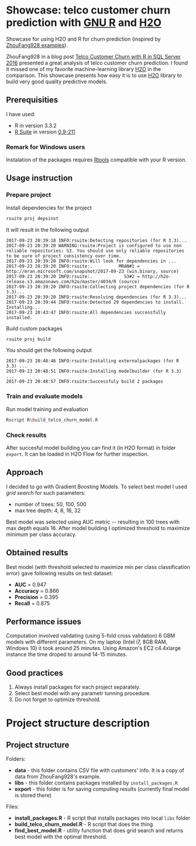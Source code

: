 # Showcase: telco customer churn prediction with [GNU R](https://www.r-project.org/) and [H2O](http://h2o.ai/)

Showcase for using H2O and R for churn prediction (inspired by [ZhouFang928 examples](https://github.com/ZhouFang928/sql-server-samples/tree/master/samples/features/r-services/Telco%20Customer%20Churn%20v1)).

ZhouFang928 in a blog post [Telco Customer Churn with R in SQL Server 2016](http://blog.revolutionanalytics.com/2016/08/telco-customer-churn-with-r-in-sql-server-2016.html) presented a great analysis of telco customer churn prediction. I found it missed one of my favorite machine-learning library [H2O](http://h2o.ai) in the comparison. This showcase presents how easy it is to use [H2O](http://h2o.ai) library to build very good quality predictive models.

## Prerequisities

I have used:

* R in version 3.3.2
* [R Suite](https://github.com/WLOGSolutions/RSuite) in version [0.9-211](https://github.com/WLOGSolutions/RSuite/releases/tag/211)



### Remark for Windows users

Instalation of the packages requires [Rtools](https://cran.r-project.org/bin/windows/Rtools/) compatible with your R version.

## Usage instruction

### Prepare project

Install dependencies for the project

```bash
rsuite proj depsinst
```

It will result in the following output

```
2017-09-23 20:39:18 INFO:rsuite:Detecting repositories (for R 3.3)...
2017-09-23 20:39:20 WARNING:rsuite:Project is configured to use non reliable repositories: S3. You should use only reliable repositories to be sure of project consistency over time.
2017-09-23 20:39:20 INFO:rsuite:Will look for dependencies in ...
2017-09-23 20:39:20 INFO:rsuite:.          MRAN#1 = http://mran.microsoft.com/snapshot/2017-09-23 (win.binary, source)
2017-09-23 20:39:20 INFO:rsuite:.            S3#2 = http://h2o-release.s3.amazonaws.com/h2o/master/4034/R (source)
2017-09-23 20:39:20 INFO:rsuite:Collecting project dependencies (for R 3.3)...
2017-09-23 20:39:20 INFO:rsuite:Resolving dependencies (for R 3.3)...
2017-09-23 20:39:44 INFO:rsuite:Detected 29 dependencies to install. Installing...
2017-09-23 20:43:47 INFO:rsuite:All dependencies successfully installed.
```

Build custom packages

```bash
rsuite proj build
```

You should get the following output

```
2017-09-23 20:48:46 INFO:rsuite:Installing externalpackages (for R 3.3) ...
2017-09-23 20:48:51 INFO:rsuite:Installing modelbuilder (for R 3.3) ...
2017-09-23 20:48:57 INFO:rsuite:Successfuly build 2 packages
```

### Train and evaluate models

Run model training and evaluation 

```bash
Rscript R\build_telco_churn_model.R
```


### Check results

After succesful model building you can find it (in H2O format) in folder `export`. It can be loaded in H2O Flow for further inspection.

## Approach

I decided to go with Gradient Boosting Models. To select best model I used *grid search* for such parameters:

* number of trees: 50, 100, 500
* max tree depth: 4, 8, 16, 32 

Best model was selected using AUC metric -- resulting in 100 trees with max depth equals 16.
After model building I optimized threshold to maximize minimum per class accuracy. 

## Obtained results

Best model (with threshold selected to maximize min per class classification error) gave following results on  test dataset:

* **AUC** = 0.947
* **Accuracy** = 0.866
* **Precision** = 0.395
* **Recall** = 0.875

## Performance issues

Computation involved validating (using 5-fold cross validation) 6 GBM models with different parameters.
On my laptop (Intel i7,  8GB RAM, Windows 10) it took around 25 minutes. Using Amazon's EC2 c4.4xlarge instance the time droped to around 14-15 minutes.

## Good practices 

1. Always install packages for each project separately.
2. Select best model with any parametr tunning procedure.
3. Do not forget to optimize threshold.

# Project structure description

## Project structure

Folders:

* **data** - this folder contains CSV file with customers' info. It is a copy of data from ZhouFang928's example.
* **libs** - this folder contains packages installed by `install_packages.R`
* **export** - this folder is for saving computing results (currently final model is stored there)

Files:

* **install_packages.R** - R script that installs packages into local `libs` folder
* **build_telco_churn_model.R** - R script that does the thing
* **find_best_model.R** - utility function that does grid search and returns best model with the optimal threshold.
